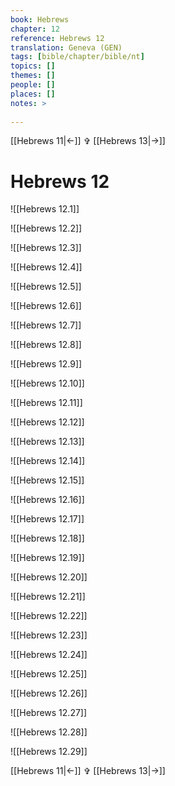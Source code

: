 ```yaml
---
book: Hebrews
chapter: 12
reference: Hebrews 12
translation: Geneva (GEN)
tags: [bible/chapter/bible/nt]
topics: []
themes: []
people: []
places: []
notes: >
  
---
```


[[Hebrews 11|<-]] ✞ [[Hebrews 13|->]]

# Hebrews 12

![[Hebrews 12.1]]

![[Hebrews 12.2]]

![[Hebrews 12.3]]

![[Hebrews 12.4]]

![[Hebrews 12.5]]

![[Hebrews 12.6]]

![[Hebrews 12.7]]

![[Hebrews 12.8]]

![[Hebrews 12.9]]

![[Hebrews 12.10]]

![[Hebrews 12.11]]

![[Hebrews 12.12]]

![[Hebrews 12.13]]

![[Hebrews 12.14]]

![[Hebrews 12.15]]

![[Hebrews 12.16]]

![[Hebrews 12.17]]

![[Hebrews 12.18]]

![[Hebrews 12.19]]

![[Hebrews 12.20]]

![[Hebrews 12.21]]

![[Hebrews 12.22]]

![[Hebrews 12.23]]

![[Hebrews 12.24]]

![[Hebrews 12.25]]

![[Hebrews 12.26]]

![[Hebrews 12.27]]

![[Hebrews 12.28]]

![[Hebrews 12.29]]

[[Hebrews 11|<-]] ✞ [[Hebrews 13|->]]
